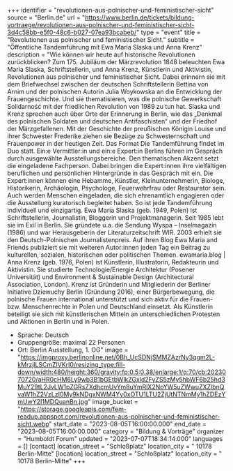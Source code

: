 +++
identifier = "revolutionen-aus-polnischer-und-feministischer-sicht"
source = "Berlin.de"
url = "https://www.berlin.de/tickets/bildung-vortraege/revolutionen-aus-polnischer-und-feministischer-sicht-3d4c58bb-e5f0-48c6-b027-07ea93bcabeb/"
type = "event"
title = "Revolutionen aus polnischer und feministischer Sicht."
subtitle = "Öffentliche Tandemführung mit Ewa Maria Slaska und Anna Krenz"
description = "Wie können wir heute auf historische Revolutionen zurückblicken? Zum 175. Jubiläum der Märzrevolution 1848 beleuchten Ewa Maria Slaska, Schriftstellerin, und Anna Krenz, Künstlerin und Aktivistin, Revolutionen aus polnischer und feministischer Sicht.
Dabei erinnern sie mit dem Briefwechsel zwischen der deutschen Schriftstellerin Bettina von Arnim und der polnischen Autorin Julia Woykowska an die Entwicklung der Frauengeschichte. Und sie thematisieren, was die polnische Gewerkschaft Solidarność mit der friedlichen Revolution von 1989 zu tun hat. Slaska und Krenz sprechen auch über Orte der Erinnerung in Berlin, wie das „Denkmal des polnischen Soldaten und deutschen Antifaschisten“ und der Friedhof der Märzgefallenen. Mit der Geschichte der preußischen Königin Louise und ihrer Schwester Frederike ziehen sie Bezüge zu Schwesternschaft und Frauenpower in der heutigen Zeit.
Das Format
Die Tandemführung findet im Duo statt. Ein:e Vermittler:in und ein:e Expert:in Berlins führen im Gespräch durch ausgewählte Ausstellungsbereiche. Den thematischen Akzent setzt die eingeladene Fachperson. Dabei bringen die Expert:innen ihre vielfältigen beruflichen und persönlichen Hintergründe in das Gespräch mit ein.
Die Expert:innen können eine Hebamme, Künstler, Kleinunternehmerin, Biologe, Historikerin, Archäologin, Psychologe, Feuerwehrfrau oder Restaurator sein. Auch werden Menschen eingeladen, die sich ehrenamtlich engagieren oder die Ausstellung kuratorisch begleitet haben. So ist jede Tandemführung individuell und einzigartig.
Ewa Maria Slaska (geb. 1949, Polen) ist Schriftstellerin, Journalistin, Bloggerin und Projektmanagerin. Seit 1985 lebt sie im Exil in Berlin. Sie gründete u.a. die Sendung Wyspa – Inselmagazin (1986) und war Herausgeberin der Literaturzeitschrift WIR. 2003 erhielt sie den Deutsch-Polnischen Journalistenpreis. Auf ihren Blog Ewa Maria and Friends publiziert sie mit weiteren Autor:innen jeden Tag ein Beitrag zu kulturellen, sozialen, historischen oder politischen Themen.
ewamaria.blog |
Anna Krenz (geb. 1976, Polen) ist Künstlerin, Illustratorin, Redakteurin und Aktivistin. Sie studierte Technologie/Energie Architektur (Posener Universität) und Environment & Sustainable Design (Architectural Association, London). Krenz ist Gründerin und Mitgliederin der Berliner Initiative Dziewuchy Berlin (Gründung 2016), einer Bürgerbewegung, die polnische Frauen international unterstützt und sich aktiv für die Frauen- bzw. Menschenrechte in Polen und Deutschland einsetzt. Als Künstlerin beteiligt sie sich mit künstlerischen Mitteln an unterschiedlichen Protesten und Aktionen in Berlin und in Polen.
- Sprache: Deutsch
- Gruppengröße: maximal 22 Personen
- Ort: Berlin Ausstellung, 1. OG"
image = "https://imgproxy.berlinonline.net/0Bh_UcSDNjSMMZAzrNy3qgm2L-kMrzjlLSCmZlVKrI0/resizing_type:fill-down/width:480/height:360/gravity:fp:0.5:0.38/enlarge:1/q:70/cb:2023070720/aHR0cHM6Ly9wb3B1bGEtbWlkZGxld2FyZS5zMy5hbWF6b25hd3MuY29tL2JvLW1pZGRsZXdhcmUvYm8uYmRlX2NoYW5uZWwuZXZlbnQvaW1hZ2VzLzI0My9kNDgxNWM4Yy0xOTU1LTU2ZjUtNTNmMy1hZDEzYmUwY2I1MDQuanBn.jpg"
image_bucket = "https://storage.googleapis.com/fem-readup.appspot.com/revolutionen-aus-polnischer-und-feministischer-sicht.webp"
start_date = "2023-08-05T16:00:00.000"
end_date = "2023-08-05T16:00:00.000"
category = "Bildung & Vorträge"
organizer = "Humboldt Forum"
updated = "2023-07-07T18:34:14.000"
languages = []
[contact]
location_street = "Schloßplatz"
location_city = " 10178 Berlin-Mitte"
[location]
location_street = "Schloßplatz"
location_city = " 10178 Berlin-Mitte"
+++
